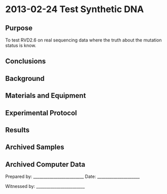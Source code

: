 2013-02-24 Test Synthetic DNA
==============================

Purpose
------------
To test RVD2.6 on real sequencing data where the truth about the mutation status is know.

Conclusions
-----------------

Background
-----------------

Materials and Equipment
------------------------------

Experimental Protocol
---------------------------

Results
-----------

Archived Samples
-------------------------

Archived Computer Data
------------------------------


Prepared by: _________________________ Date: _____________________


Witnessed by: ________________________
